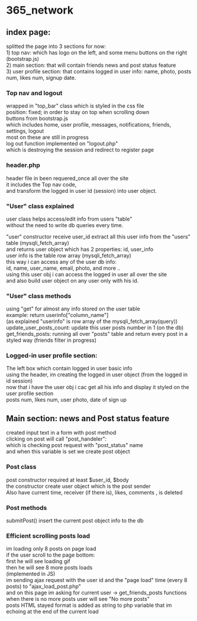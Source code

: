 # 365_network



<h2>index page:</h2>
splitted the page into 3 sections for now: <br>
1) top nav: which has logo on the left, and some menu buttons on the right (bootstrap.js)<br>
2) main section: that will contain friends news and post status feature <br>
3) user profile section: that contains logged in user info: name, photo, posts num, likes num, signup date.<br>


<h3>Top nav and logout</h3>
wrapped in "top_bar" class which is styled in the css file<br>
position: fixed; in order to stay on top when scrolling down<br>
buttons from bootstrap.js <br>
which includes home, user profile, messages, notifications, friends, settings, logout <br>
most on these are still in progress <br>
log out function implemented on "logout.php" <br>
which is destroying the session and redirect to register page <br>


<h3>header.php </h3>
header file in been requered_once all over the site<br>
it includes the Top nav code,<br>
and transform the logged in user id (session) into user object.<br>

<h3>"User" class explained</h3>
user class helps access/edit info from users "table"<br>
without the need to write db queries every time.<br>

"user" constructor receive user_id
extract all this user info from the "users" table (mysqli_fetch_array)<br>
and returns user object which has 2 properties: id, user_info<br>
user info is the table row array (mysqli_fetch_array)<br>
this way i can access any of the user db info:<br>
id, name, user_name, email, photo, and more ..<br>
using this user obj i can access the logged in user all over the site<br>
and also build user object on any user only with his id.<br>


<h3>"User" class methods</h3>
using "get" for almost any info stored on the user table<br> 
example: return userinfo["column_name"]<br>
(as explained "userinfo" is row array of the mysqli_fetch_array(query))<br>
update_user_posts_count: update this user posts number in 1 (on the db)<br>
get_friends_posts: running all over "posts" table and return every post in a styled way (friends filter in progress)<br>

<h3>Logged-in user profile section:</h3>
The left box which contain logged in user basic info<br>
using the header, im creating the logged in user object (from the logged in id session)<br>
now that i have the user obj i cac get all his info and display it styled on the user profile section<br>
posts num, likes num, user photo, date of sign up<br>

<h2>Main section: news and Post status feature</h2>
created input text in a form with post method<br>
clicking on post will call "post_handeler":<br>
which is checking post request with "post_status" name<br>
and when this variable is set we create post object<br>

<h3>Post class</h3>
post constructor required at least $user_id, $body<br>
the constructor create user object which is the post sender<br>
Also have current time, receiver (if there is), likes, comments , is deleted<br>

<h3>Post methods</h3>
submitPost() insert the current post object info to the db<br>

<h3>Efficient scrolling posts load </h3>
im loading only 8 posts on page load<br>
if the user scroll to the page bottom:<br>
first he will see loading gif <br>
then he will see 8 more posts loads<br>
(implemented in JS)<br>
im sending ajax request with the user id and the "page load" time (every 8 posts) to "ajax_load_post.php"<br>
and on this page im asking for current user -> get_friends_posts functions<br>
when there is no more posts user will see "No more posts"<br>
posts HTML stayed format is added as string to php variable that im echoing at the end of the current load<br>




